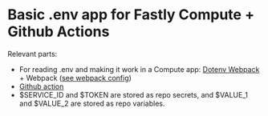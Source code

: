 
# Basic .env app for Fastly Compute + Github Actions

Relevant parts:

- For reading .env and making it work in a Compute app: [Dotenv Webpack](https://www.npmjs.com/package/dotenv-webpack) + Webpack ([see webpack config](https://github.com/pablodelolmo/ae-js-env-demo/blob/main/webpack.config.js))
- [Github action](https://github.com/pablodelolmo/ae-js-env-demo/blob/main/.github/workflows/fastly-publish.yml)
- $SERVICE_ID and $TOKEN are stored as repo secrets, and $VALUE_1 and $VALUE_2 are stored as repo variables.